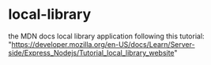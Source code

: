 # local-library
the MDN docs local library application following this tutorial: "https://developer.mozilla.org/en-US/docs/Learn/Server-side/Express_Nodejs/Tutorial_local_library_website"
